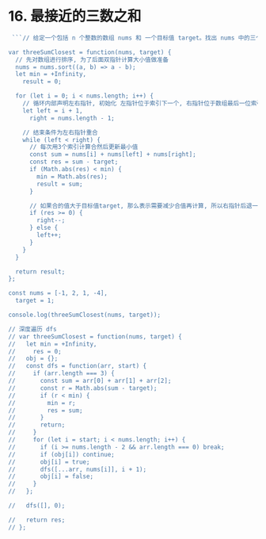 # 16. 最接近的三数之和

```js
 ```// 给定一个包括 n 个整数的数组 nums 和 一个目标值 target。找出 nums 中的三个整数，使得它们的和与 target 最接近。返回这三个数的和。假定每组输入只存在唯一答案。

var threeSumClosest = function(nums, target) {
  // 先对数组进行排序, 为了后面双指针计算大小值做准备
  nums = nums.sort((a, b) => a - b);
  let min = +Infinity,
    result = 0;

  for (let i = 0; i < nums.length; i++) {
    // 循环内部声明左右指针, 初始化 左指针位于索引下一个, 右指针位于数组最后一位索引
    let left = i + 1,
      right = nums.length - 1;

    // 结束条件为左右指针重合
    while (left < right) {
      // 每次用3个索引计算合然后更新最小值
      const sum = nums[i] + nums[left] + nums[right];
      const res = sum - target;
      if (Math.abs(res) < min) {
        min = Math.abs(res);
        result = sum;
      }

      // 如果合的值大于目标值target, 那么表示需要减少合值再计算, 所以右指针后退一位, 反之左指针前进一位
      if (res >= 0) {
        right--;
      } else {
        left++;
      }
    }
  }

  return result;
};

const nums = [-1, 2, 1, -4],
  target = 1;

console.log(threeSumClosest(nums, target));

// 深度遍历 dfs
// var threeSumClosest = function(nums, target) {
//   let min = +Infinity,
//     res = 0;
//   obj = {};
//   const dfs = function(arr, start) {
//     if (arr.length === 3) {
//       const sum = arr[0] + arr[1] + arr[2];
//       const r = Math.abs(sum - target);
//       if (r < min) {
//         min = r;
//         res = sum;
//       }
//       return;
//     }
//     for (let i = start; i < nums.length; i++) {
//       if (i >= nums.length - 2 && arr.length === 0) break;
//       if (obj[i]) continue;
//       obj[i] = true;
//       dfs([...arr, nums[i]], i + 1);
//       obj[i] = false;
//     }
//   };

//   dfs([], 0);

//   return res;
// };
